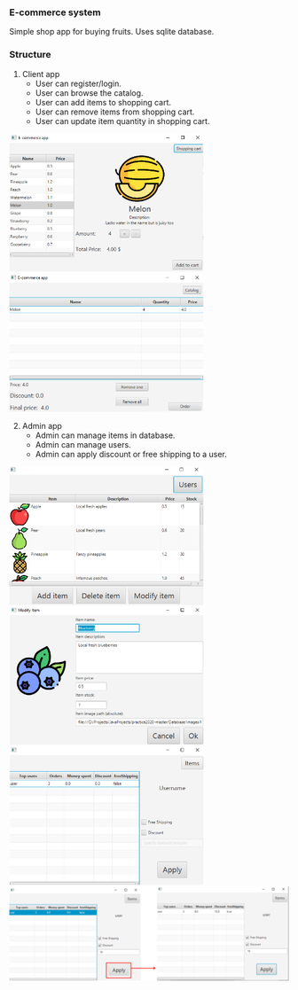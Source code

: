 ### E-commerce system

Simple shop app for buying fruits.
Uses sqlite database.

### Structure

1. Client app
    * User can register/login.
    * User can browse the catalog.
    * User can add items to shopping cart.
    * User can remove items from shopping cart.
    * User can update item quantity in shopping cart.
 
<img src="/img/user_catalog.png" alt="admin-side view" width="350"/>
<img src="/img/user_cart.png" alt="admin-side view" width="350"/>

2. Admin app
    * Admin can manage items in database.
    * Admin can manage users.
    * Admin can apply discount or free shipping to a user.

<img src="/img/admin_app.png" alt="admin-side view" width="350"/>
<img src="/img/admin_app_item.png" alt="item edit view" width="350"/>
<img src="/img/admin_app_users.png" alt="user edit view" width="350"/>
<img src="/img/admin_user_mod.png" alt="user edit" width="600"/>
